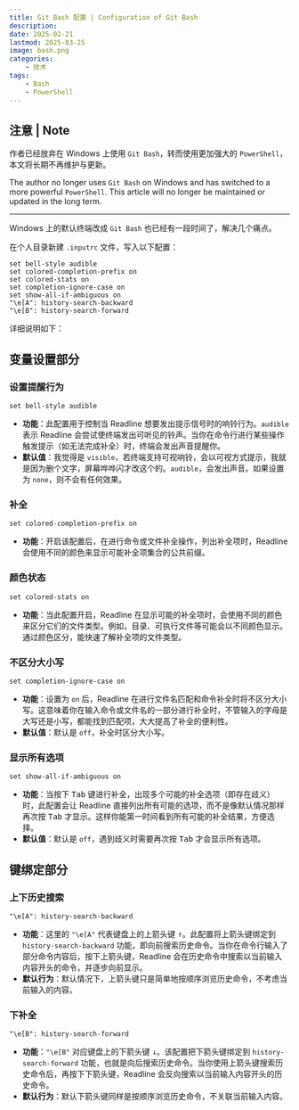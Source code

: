 ```yaml
---
title: Git Bash 配置 | Configuration of Git Bash
description: 
date: 2025-02-21
lastmod: 2025-03-25
image: bash.png
categories:
    - 技术
tags:
    - Bash
    - PowerShell
---
```


## 注意 | Note

作者已经放弃在 Windows 上使用 `Git Bash`，转而使用更加强大的 `PowerShell`，本文将长期不再维护与更新。

The author no longer uses `Git Bash` on Windows and has switched to a more powerful `PowerShell`. This article will no longer be maintained or updated in the long term.

---

Windows 上的默认终端改成 `Git Bash` 也已经有一段时间了，解决几个痛点。

在个人目录新建 `.inputrc` 文件，写入以下配置：

```config
set bell-style audible
set colored-completion-prefix on
set colored-stats on
set completion-ignore-case on
set show-all-if-ambiguous on
"\e[A": history-search-backward
"\e[B": history-search-forward
```

详细说明如下：

## 变量设置部分

### 设置提醒行为

`set bell-style audible`

- **功能**：此配置用于控制当 Readline 想要发出提示信号时的响铃行为。`audible` 表示 Readline 会尝试使终端发出可听见的铃声。当你在命令行进行某些操作触发提示（如无法完成补全）时，终端会发出声音提醒你。
- **默认值**：我觉得是 `visible`，若终端支持可视响铃，会以可视方式提示，我就是因为删个文字，屏幕哗哗闪才改这个的。`audible`，会发出声音。如果设置为 `none`，则不会有任何效果。

### 补全

`set colored-completion-prefix on`

- **功能**：开启该配置后，在进行命令或文件补全操作，列出补全项时，Readline 会使用不同的颜色来显示可能补全项集合的公共前缀。

### 颜色状态

`set colored-stats on`

- **功能**：当此配置开启，Readline 在显示可能的补全项时，会使用不同的颜色来区分它们的文件类型。例如，目录、可执行文件等可能会以不同颜色显示。通过颜色区分，能快速了解补全项的文件类型。

### 不区分大小写

`set completion-ignore-case on`

- **功能**：设置为 `on` 后，Readline 在进行文件名匹配和命令补全时将不区分大小写。这意味着你在输入命令或文件名的一部分进行补全时，不管输入的字母是大写还是小写，都能找到匹配项，大大提高了补全的便利性。
- **默认值**：默认是 `off`，补全时区分大小写。

### 显示所有选项

`set show-all-if-ambiguous on`

- **功能**：当按下 <kbd>Tab</kbd> 键进行补全，出现多个可能的补全选项（即存在歧义）时，此配置会让 Readline 直接列出所有可能的选项，而不是像默认情况那样再次按 <kbd>Tab</kbd> 才显示。这样你能第一时间看到所有可能的补全结果，方便选择。
- **默认值**：默认是 `off`，遇到歧义时需要再次按 <kbd>Tab</kbd> 才会显示所有选项。

## 键绑定部分

### 上下历史搜索

`"\e[A": history-search-backward`

- **功能**：这里的 `"\e[A"` 代表键盘上的上箭头键 <kbd>↑</kbd>。此配置将上箭头键绑定到 `history-search-backward` 功能，即向前搜索历史命令。当你在命令行输入了部分命令内容后，按下上箭头键，Readline 会在历史命令中搜索以当前输入内容开头的命令，并逐步向前显示。
- **默认行为**：默认情况下，上箭头键只是简单地按顺序浏览历史命令，不考虑当前输入的内容。

### 下补全

`"\e[B": history-search-forward`

- **功能**：`"\e[B"` 对应键盘上的下箭头键 <kbd>↓</kbd>。该配置把下箭头键绑定到 `history-search-forward` 功能，也就是向后搜索历史命令。当你使用上箭头键搜索历史命令后，再按下下箭头键，Readline 会反向搜索以当前输入内容开头的历史命令。
- **默认行为**：默认下箭头键同样是按顺序浏览历史命令，不关联当前输入内容。
